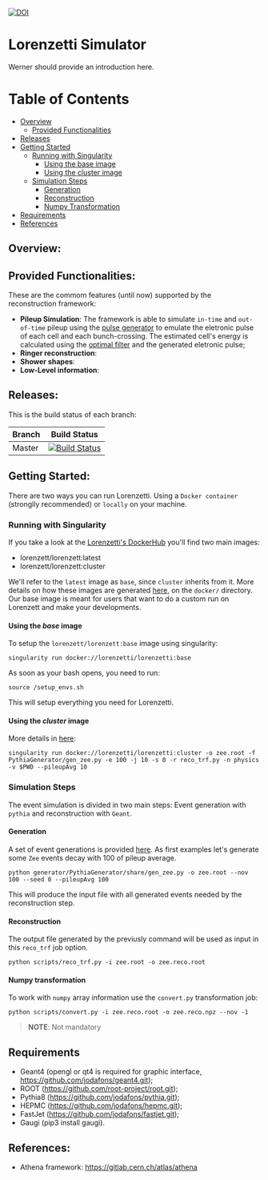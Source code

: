 

[![DOI](https://zenodo.org/badge/248031762.svg)](https://zenodo.org/badge/latestdoi/248031762)

# Lorenzetti Simulator

Werner should provide an introduction here.

Table of Contents
=================

  * [Overview](#overview)
    * [Provided Functionalities](#provided-functionalities)
  * [Releases](#releases)
  * [Getting Started](#getting-started)
    * [Running with Singularity](#running-with-singularity)
      * [Using the base image](#using-the-base-image)
      * [Using the cluster image](#using-the-cluster-image)
    * [Simulation Steps](#simulation-steps)
      * [Generation](#generation)
      * [Reconstruction](#reconstruction)
      * [Numpy Transformation](#numpy-transformation)
  * [Requirements](#requirements)
  * [References](#references)


## Overview:



## Provided Functionalities:

These are the commom features (until now) supported by the reconstruction framework: 

- **Pileup Simulation**: The framework is able to simulate `in-time` and `out-of-time` pileup using the [pulse generator]() to emulate the eletronic pulse of each cell and each bunch-crossing. The estimated cell's energy is calculated using the [optimal filter]() and the generated eletronic pulse;
- **Ringer reconstruction**: 
- **Shower shapes**:
- **Low-Level information**:




## Releases:

This is the build status of each branch: 

|  Branch    | Build Status |
| ---------- | ------------ |
|   Master   |[![Build Status](https://travis-ci.org/jodafons/lorenzetti.svg?branch=master)](https://travisci.org/jodafons/lorenzetti)  |


## Getting Started:

There are two ways you can run Lorenzetti. Using a `Docker container` (stronglly recommended) or `locally` on your machine.

### Running with Singularity

If you take a look at the [Lorenzetti's DockerHub](https://hub.docker.com/r/lorenzetti/lorenzetti) you'll find two main images:

* lorenzett/lorenzett:latest
* lorenzett/lorenzett:cluster

We'll refer to the `latest` image as `base`, since `cluster` inherits from it. More details on how these images are generated [here](https://github.com/jodafons/lorenzetti/tree/master/docker), on the `docker/` directory. Our base image is meant for users that want to do a custom run on Lorenzett and make your developments. 

#### Using the *base* image

To setup the `lorenzett/lorenzett:base` image using singularity:

```
singularity run docker://lorenzetti/lorenzetti:base
```

As soon as your bash opens, you need to run:
```
source /setup_envs.sh
```
This will setup everything you need for Lorenzetti.


#### Using the *cluster* image

More details in [here](https://github.com/jodafons/lorenzetti/tree/master/docker/cluster):

```
singularity run docker://lorenzetti/lorenzetti:cluster -o zee.root -f PythiaGenerator/gen_zee.py -e 100 -j 10 -s 0 -r reco_trf.py -n physics -v $PWD --pileupAvg 10
```

### Simulation Steps

The event simulation is divided in two main steps: Event generation with `pythia` and reconstruction with `Geant`.

#### Generation

A set of event generations is provided [here](). As first examples let's generate some `Zee` events decay with 100 of pileup average.

```
python generator/PythiaGenerator/share/gen_zee.py -o zee.root --nov 100 --seed 0 --pileupAvg 100
```

This will produce the input file with all generated events needed by the reconstruction step.

#### Reconstruction

The output file generated by the previusly command will be used as input in this `reco_trf` job option. 

```
python scripts/reco_trf.py -i zee.root -o zee.reco.root
```

#### Numpy transformation

To work with `numpy` array information use the `convert.py` transformation job:

```
python scripts/convert.py -i zee.reco.root -o zee.reco.npz --nov -1
```

> **NOTE**: Not mandatory


## Requirements

- Geant4 (opengl or qt4 is required for graphic interface, https://github.com/jodafons/geant4.git);
- ROOT (https://github.com/root-project/root.git);
- Pythia8 (https://github.com/jodafons/pythia.git);
- HEPMC (https://github.com/jodafons/hepmc.git);
- FastJet (https://github.com/jodafons/fastjet.git);
- Gaugi (pip3 install gaugi).

## References:

- Athena framework: https://gitlab.cern.ch/atlas/athena


